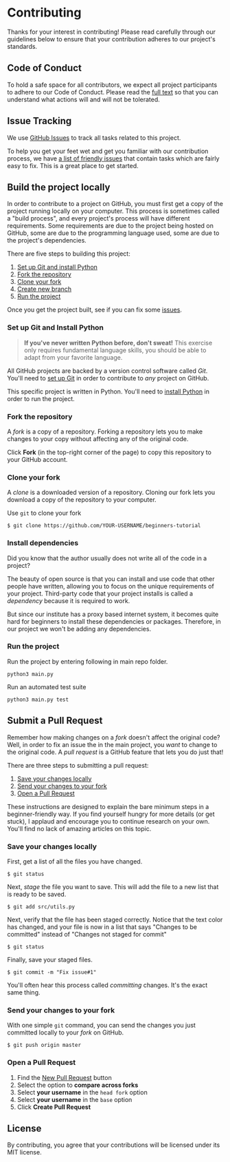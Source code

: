 
# Contributing

Thanks for your interest in contributing! Please read carefully through our guidelines below to ensure that your contribution adheres to our project's standards.

## Code of Conduct

To hold a safe space for all contributors, we expect all project participants to adhere to our Code of Conduct. Please read the [full text](CODE_OF_CONDUCT.md) so that you can understand what actions will and will not be tolerated.

## Issue Tracking

We use [GitHub Issues](https://github.com/iitg-foss/beginners-tutorial/issues) to track all tasks related to this project.

To help you get your feet wet and get you familiar with our contribution process, we have [a list of friendly issues](https://github.com/iitg-foss/beginners-tutorial/issues?q=is%3Aissue+is%3Aopen+label%3A%22good+first+issue%22) that contain tasks which are fairly easy to fix. This is a great place to get started.

## Build the project locally

In order to contribute to a project on GitHub, you must first get a copy of the project running locally on your computer. This process is sometimes called a "build process", and every project's process will have different requirements. Some requirements are due to the project being hosted on GitHub, some are due to the programming language used, some are due to the project's dependencies.

There are five steps to building this project:

1. [Set up Git and install Python](#set-up-git-and-install-nodejs)
2. [Fork the repository](#fork-the-repository)
3. [Clone your fork](#clone-your-fork)
4. [Create new branch](#create-new-branch)
4. [Run the project](#run-the-project)

Once you get the project built, see if you can fix some [issues](https://github.com/iitg-foss/beginners-tutorial/issues?q=is%3Aissue+is%3Aopen+label%3A%22good+first+issue%22).

### Set up Git and Install Python

> **If you've never written Python before, don't sweat!** This exercise only requires fundamental language skills, you should be able to adapt from your favorite language.

All GitHub projects are backed by a version control software called *Git*. You'll need to [set up Git](https://help.github.com/articles/set-up-git/) in order to contribute to *any* project on GitHub.

This specific project is written in Python. You'll need to [install Python](https://www.python.org/downloads/) in order to run the project.

### Fork the repository

A *fork* is a copy of a repository. Forking a repository lets you to make changes to your copy without affecting any of the original code.

Click **Fork** (in the top-right corner of the page) to copy this repository to your GitHub account.

### Clone your fork

A *clone* is a downloaded version of a repository. Cloning our fork lets you download a copy of the repository to your computer.

Use `git` to clone your fork

```
$ git clone https://github.com/YOUR-USERNAME/beginners-tutorial
```

### Install dependencies

Did you know that the author usually does not write all of the code in a project?

The beauty of open source is that you can install and use code that other people have written, allowing you to focus on the unique requirements of your project. Third-party code that your project installs is called a *dependency* because it is required to work.

But since our institute has a proxy based internet system, it becomes quite hard for beginners to install these dependencies or packages. Therefore, in our project we won't be adding any dependencies.

### Run the project

Run the project by entering following in main repo folder.
```
python3 main.py
```

Run an automated test suite
```
python3 main.py test
```

## Submit a Pull Request

Remember how making changes on a *fork* doesn't affect the original code? Well, in order to fix an issue the in the main project, you *want* to change to the original code. A *pull request* is a GitHub feature that lets you do just that!

There are three steps to submitting a pull request:
1. [Save your changes locally](#save-your-changes-locally)
2. [Send your changes to your fork](#send-your-changes-to-your-fork)
3. [Open a Pull Request](#open-a-pull-request)

These instructions are designed to explain the bare minimum steps in a beginner-friendly way. If you find yourself hungry for more details (or get stuck), I applaud and encourage you to continue research on your own. You'll find no lack of amazing articles on this topic.

### Save your changes locally

First, get a list of all the files you have changed.
```
$ git status
```

Next, *stage* the file you want to save. This will add the file to a new list that is ready to be saved.
```
$ git add src/utils.py
```

Next, verify that the file has been staged correctly. Notice that the text color has changed, and your file is now in a list that says "Changes to be committed" instead of "Changes not staged for commit"
```
$ git status
```

Finally, save your staged files.
```
$ git commit -m "Fix issue#1"
```

You'll often hear this process called *committing* changes. It's the exact same thing.

### Send your changes to your fork

With one simple `git` command, you can send the changes you just committed locally to your *fork* on GitHub.

```
$ git push origin master
```

### Open a Pull Request

1. Find the [New Pull Request](https://github.com/iitg-foss/beginners-tutorial/compare/) button
2. Select the option to **compare across forks**
3. Select **your username** in the `head fork` option
4. Select **your username** in the `base` option
5. Click **Create Pull Request**

## License
By contributing, you agree that your contributions will be licensed under its MIT license.

